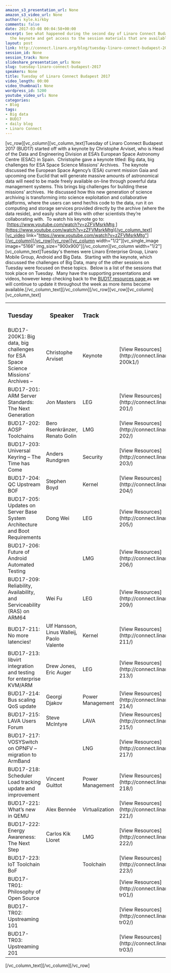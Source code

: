 ```yaml
---
amazon_s3_presentation_url: None
amazon_s3_video_url: None
author: kyle.kirkby
comments: false
date: 2017-03-08 00:04:58+00:00
excerpt: See what happened during the second day of Linaro Connect Budapest 2017.  Watch
  the keynote and get access to the session materials that are available.
layout: post
link: http://connect.linaro.org/blog/tuesday-linaro-connect-budapest-2017/
session_id: None
session_track: None
slideshare_presentation_url: None
slug: tuesday-linaro-connect-budapest-2017
speakers: None
title: Tuesday of Linaro Connect Budapest 2017
video_length: 00:00
video_thumbnail: None
wordpress_id: 5200
youtube_video_url: None
categories:
- Blog
tags:
- Big data
- BUD17
- daily blog
- Linaro Connect
---
```


[vc_row][vc_column][vc_column_text]Tuesday of Linaro Connect Budapest 2017 (BUD17) started off with a keynote by Christophe Arviset, who is Head of the Data and Engineering Division at ESA’s European Space Astronomy Centre (ESAC) in Spain.  Christophe gave a keynote titled: Big data, big challenges for ESA Space Science Missions’ Archives.  The keynote discussed the European Space Agency’s (ESA) current mission Gaia and upcoming one Euclid that will generate massive amounts of astronomical data will need to be made freely available on-line through powerful data management systems. This brings big challenges for building these missions’ archives.  He discussed how this new generation of science archiving is transforming into science exploitation and collaborative platforms, where the users can send her/his code to the data, run it on computing and storage services provided directly by the archive (where the data reside), and easily share all this with other scientists they’re collaborating with.  To watch his keynote go to:  [https://www.youtube.com/watch?v=zZFVMsrkMtg ](https://www.youtube.com/watch?v=zZFVMsrkMtg)[/vc_column_text][vc_video link="https://www.youtube.com/watch?v=zZFVMsrkMtg"][/vc_column][/vc_row][vc_row][vc_column width="1/2"][vc_single_image image="5166" img_size="900x900"][/vc_column][vc_column width="1/2"][vc_column_text]Tuesday's themes were Linaro Enterprise Group, Linaro Mobile Group, Android and Big Data.  Starting with the keynote, which discussed the challenges of Big Data, many of the other sessions on Tuesday were focused on these topics.  Below is a list of the sessions that took place on Tuesday.  Many have the supporting presentations and videos, however keep checking back to the [BUD17 resources page ](http://connect.linaro.org/resources/?event=bud17)as we will continue to update it throughout the week as more items become available.[/vc_column_text][/vc_column][/vc_row][vc_row][vc_column][vc_column_text]
<table >
<tbody >
<tr >

<td >


### **Tuesday**



</td>

<td style="text-align: center;" >


### **Speaker**



</td>

<td >


### **Track**



</td>

<td >
</td>
</tr>
<tr >

<td >BUD17-200K1: Big data, big challenges for ESA Space Science Missions’ Archives –
</td>

<td >Christophe Arviset
</td>

<td >Keynote
</td>

<td >[View Resources](http://connect.linaro.org/resource/bud17/bud17-200k1/)
</td>
</tr>
<tr >

<td >BUD17-201: ARM Server Standards: The Next Generation
</td>

<td >Jon Masters
</td>

<td >LEG
</td>

<td >[View Resources](http://connect.linaro.org/resource/bud17/bud17-201/)
</td>
</tr>
<tr >

<td >BUD17-202: AOSP Toolchains
</td>

<td >Bero Rsenkränzer, Renato Golin
</td>

<td >LMG
</td>

<td >[View Resources](http://connect.linaro.org/resource/bud17/bud17-202/)
</td>
</tr>
<tr >

<td >BUD17-203: Universal Keyring – The Time has Come
</td>

<td >Anders Rundgren
</td>

<td >Security
</td>

<td >[View Resources](http://connect.linaro.org/resource/bud17/bud17-203/)
</td>
</tr>
<tr >

<td >BUD17-204: QC Upstream BOF
</td>

<td >Stephen Boyd
</td>

<td >Kernel
</td>

<td >[View Resources](http://connect.linaro.org/resource/bud17/bud17-204/)
</td>
</tr>
<tr >

<td >BUD17-205: Updates on Server Base System Architecture and Boot Requirements
</td>

<td >Dong Wei
</td>

<td >LEG
</td>

<td >[View Resources](http://connect.linaro.org/resource/bud17/bud17-205/)
</td>
</tr>
<tr >

<td >BUD17-206: Future of Android Automated Testing
</td>

<td >
</td>

<td >LMG
</td>

<td >[View Resources](http://connect.linaro.org/resource/bud17/bud17-206/)
</td>
</tr>
<tr >

<td >BUD17-209: Reliability, Availability, and Serviceability (RAS) on ARM64
</td>

<td >Wei Fu
</td>

<td >LEG
</td>

<td >[View Resources](http://connect.linaro.org/resource/bud17/bud17-209/)
</td>
</tr>
<tr >

<td >BUD17-211: No more latencies!
</td>

<td >Ulf Hansson, Linus Walleij, Paolo Valente
</td>

<td >Kernel
</td>

<td >[View Resources](http://connect.linaro.org/resource/bud17/bud17-211/)
</td>
</tr>
<tr >

<td >BUD17-213: libvirt integration and testing for enterprise KVM/ARM
</td>

<td >Drew Jones, Eric Auger
</td>

<td >LEG
</td>

<td >[View Resources](http://connect.linaro.org/resource/bud17/bud17-213/)
</td>
</tr>
<tr >

<td >BUD17-214: Bus scaling QoS update
</td>

<td >Georgi Djakov
</td>

<td >Power Management
</td>

<td >[View Resources](http://connect.linaro.org/resource/bud17/bud17-214/)
</td>
</tr>
<tr >

<td >BUD17-215: LAVA Users Forum
</td>

<td >Steve McIntyre
</td>

<td >LAVA
</td>

<td >[View Resources](http://connect.linaro.org/resource/bud17/bud17-215/)
</td>
</tr>
<tr >

<td >BUD17-217: VOSYSwitch on OPNFV – migration to ArmBand
</td>

<td >
</td>

<td >LNG
</td>

<td >[View Resources](http://connect.linaro.org/resource/bud17/bud17-217/)
</td>
</tr>
<tr >

<td >BUD17-218: Scheduler Load tracking update and improvement
</td>

<td >Vincent Guittot
</td>

<td >Power Management
</td>

<td >[View Resources](http://connect.linaro.org/resource/bud17/bud17-218/)
</td>
</tr>
<tr >

<td >BUD17-221: What’s new in QEMU
</td>

<td >Alex Bennée
</td>

<td >Virtualization
</td>

<td >[View Resources](http://connect.linaro.org/resource/bud17/bud17-221/)
</td>
</tr>
<tr >

<td >BUD17-222: Energy Awareness: The Next Step
</td>

<td >Carlos Kik Lloret
</td>

<td >LMG
</td>

<td >[View Resources](http://connect.linaro.org/resource/bud17/bud17-222/)
</td>
</tr>
<tr >

<td >BUD17-223: IoT Toolchain BoF
</td>

<td >
</td>

<td >Toolchain
</td>

<td >[View Resources](http://connect.linaro.org/resource/bud17/bud17-223/)
</td>
</tr>
<tr >

<td >BUD17-TR01: Philosophy of Open Source
</td>

<td >
</td>

<td >
</td>

<td >[View Resources](http://connect.linaro.org/resource/bud17/bud17-tr01/)
</td>
</tr>
<tr >

<td >BUD17-TR02: Upstreaming 101
</td>

<td >
</td>

<td >
</td>

<td >[View Resources](http://connect.linaro.org/resource/bud17/bud17-tr02/)
</td>
</tr>
<tr >

<td >BUD17-TR03: Upstreaming 201
</td>

<td >
</td>

<td >
</td>

<td >[View Resources](http://connect.linaro.org/resource/bud17/bud17-tr03/)
</td>
</tr>
</tbody>
</table>
[/vc_column_text][/vc_column][/vc_row]
